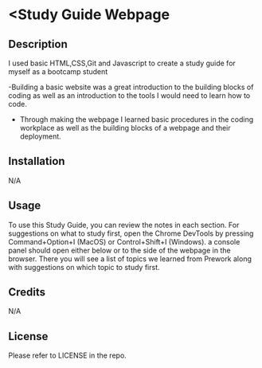 # <Study Guide Webpage

## Description

I used basic HTML,CSS,Git and Javascript to create a study guide for myself as a bootcamp student

-Building a basic website was a great introduction to the building blocks of coding as well as an introduction to the tools I would need to learn how to code.

- Through making the webpage I learned basic procedures in the coding workplace as well as the building blocks of a webpage and their deployment.

## Installation

N/A

## Usage

To use this Study Guide, you can review the notes in each section. For suggestions on what to study first, open the Chrome DevTools by pressing Command+Option+I (MacOS) or Control+Shift+I (Windows). a console panel should open either below or to the side of the webpage in the browser. There you will see a list of topics we learned from Prework along with suggestions on which topic to study first.

## Credits

N/A

## License

Please refer to LICENSE in the repo.